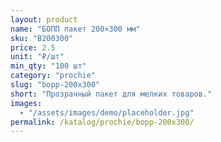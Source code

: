 ```yaml
---
layout: product
name: "БОПП пакет 200×300 мм"
sku: "B200300"
price: 2.5
unit: "₽/шт"
min_qty: "100 шт"
category: "prochie"
slug: "bopp-200x300"
short: "Прозрачный пакет для мелких товаров."
images:
  - "/assets/images/demo/placeholder.jpg"
permalink: /katalog/prochie/bopp-200x300/
---
```

